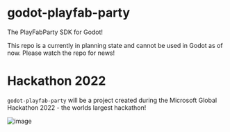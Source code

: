 # godot-playfab-party
The PlayFabParty SDK for Godot!

This repo is a currently in planning state and cannot be used in Godot as of now. Please watch the repo for news!

# Hackathon 2022
`godot-playfab-party` will be a project created during the Microsoft Global Hackathon 2022 - the worlds largest hackathon!

![image](https://user-images.githubusercontent.com/29922/187871127-b05bd3da-1f1f-43c4-97cc-3a892a8e2726.png)
